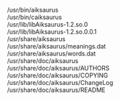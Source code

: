 /usr/bin/aiksaurus  
/usr/bin/caiksaurus  
/usr/lib/libAiksaurus-1.2.so.0  
/usr/lib/libAiksaurus-1.2.so.0.0.1  
/usr/share/aiksaurus  
/usr/share/aiksaurus/meanings.dat  
/usr/share/aiksaurus/words.dat  
/usr/share/doc/aiksaurus  
/usr/share/doc/aiksaurus/AUTHORS  
/usr/share/doc/aiksaurus/COPYING  
/usr/share/doc/aiksaurus/ChangeLog  
/usr/share/doc/aiksaurus/README  
